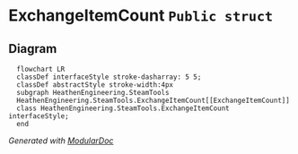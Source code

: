 # ExchangeItemCount `Public struct`

## Diagram
```mermaid
  flowchart LR
  classDef interfaceStyle stroke-dasharray: 5 5;
  classDef abstractStyle stroke-width:4px
  subgraph HeathenEngineering.SteamTools
  HeathenEngineering.SteamTools.ExchangeItemCount[[ExchangeItemCount]]
  class HeathenEngineering.SteamTools.ExchangeItemCount interfaceStyle;
  end
```

*Generated with* [*ModularDoc*](https://github.com/hailstorm75/ModularDoc)
